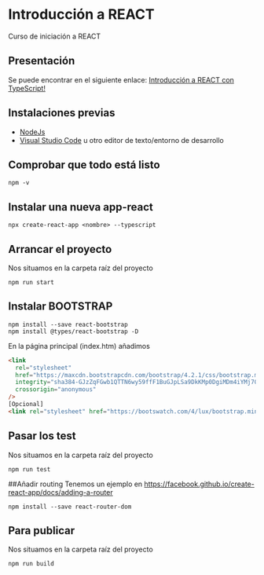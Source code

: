 # Introducción a REACT
Curso de iniciación a REACT
## Presentación
Se puede encontrar en el siguiente enlace: [Introducción a REACT con TypeScript!](https://prezi.com/7oa2frl1vls0/?token=2cd8063434a922f09fdd1482108d2c43eadebe3023bf510be4a47753af6b4520&utm_campaign=share&utm_medium=copy&rc=ex0share)
## Instalaciones previas
- [NodeJs](https://nodejs.org/en/)
- [Visual Studio Code](https://code.visualstudio.com/) u otro editor de texto/entorno de desarrollo
## Comprobar que todo está listo
```shell
npm -v
```
## Instalar una nueva app-react
```shell
npx create-react-app <nombre> --typescript
```
## Arrancar el proyecto
Nos situamos en la carpeta raíz del proyecto
```shell
npm run start
```
## Instalar BOOTSTRAP
```shell
npm install --save react-bootstrap
npm install @types/react-bootstrap -D
```

En la página principal (index.htm) añadimos

```html
<link
  rel="stylesheet"
  href="https://maxcdn.bootstrapcdn.com/bootstrap/4.2.1/css/bootstrap.min.css"
  integrity="sha384-GJzZqFGwb1QTTN6wy59ffF1BuGJpLSa9DkKMp0DgiMDm4iYMj70gZWKYbI706tWS"
  crossorigin="anonymous"
/>
[Opcional]
<link rel="stylesheet" href="https://bootswatch.com/4/lux/bootstrap.min.css" crossorigin="anonymous"/>
```
## Pasar los test
Nos situamos en la carpeta raíz del proyecto
```shell
npm run test
```
##Añadir routing
Tenemos un ejemplo en 
https://facebook.github.io/create-react-app/docs/adding-a-router
```shell
npm install --save react-router-dom
```
## Para publicar
Nos situamos en la carpeta raíz del proyecto
```shell
npm run build
```